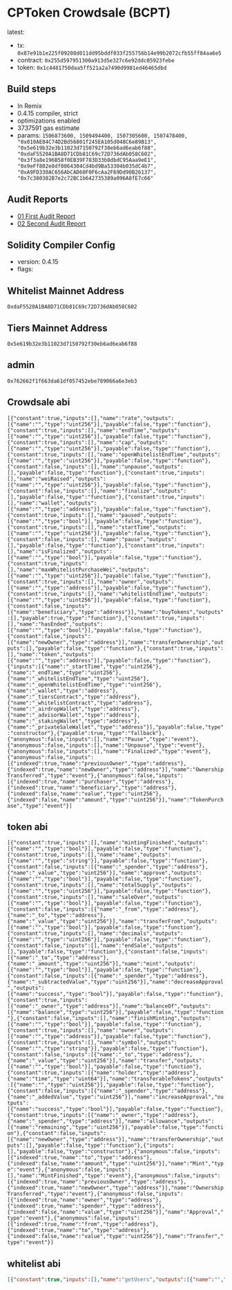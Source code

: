 # CPToken Crowdsale (BCPT)

latest: 
- tx: ```0x87e91b1e225f09208d011dd95bddf033f255756b14e99b2072cfb55ff84aa6e5```
- contract: ```0x255d597951300a913d5e327c6e92ddc05923febe```
- token:    ```0x1c4481750daa5ff521a2a7490d9981ed46465dbd```
## Build steps
- In Remix
- 0.4.15 compiler, strict
- optimizations enabled
- 3737591 gas estimate
- params: ```1506873600, 1509494400, 1507305600, 1507478400, "0x010AE84C74D2Bd56801f245EA105d048C6e89B13", "0x5e619b32e3b11023d7150792f30eb6ad6eab6f88", "0xdaF5520A1BA8D71CDb81C69c72D736dAb058C602", "0x3f3a8e196B58f0EB39F783D33b8dbdC95Aaa9eE1", "0x9eFf802e8df0864304Cd4bd9Ba53304b035dC4b7", "0xA9FD330AC656AbCAD60F0F6cAa2F69Dd90B26137", "0x7c380382B7e2c72BC1b642735389a096A8fE7c66"```

## Audit Reports
- [01 First Audit Report](audit01.md)
- [02 Second Audit Report](audit02.md)

## Solidity Compiler Config

- version: 0.4.15
- flags:

## Whitelist Mainnet Address
`0xdaF5520A1BA8D71CDb81C69c72D736dAb058C602`

## Tiers Mainnet Address
`0x5e619b32e3b11023d7150792f30eb6ad6eab6f88`

## admin
`0x762662f1f663da61df057452ebe789066a6e3eb3`

## Crowdsale abi
```[{"constant":true,"inputs":[],"name":"rate","outputs":[{"name":"","type":"uint256"}],"payable":false,"type":"function"},{"constant":true,"inputs":[],"name":"endTime","outputs":[{"name":"","type":"uint256"}],"payable":false,"type":"function"},{"constant":true,"inputs":[],"name":"cap","outputs":[{"name":"","type":"uint256"}],"payable":false,"type":"function"},{"constant":true,"inputs":[],"name":"openWhitelistEndTime","outputs":[{"name":"","type":"uint256"}],"payable":false,"type":"function"},{"constant":false,"inputs":[],"name":"unpause","outputs":[],"payable":false,"type":"function"},{"constant":true,"inputs":[],"name":"weiRaised","outputs":[{"name":"","type":"uint256"}],"payable":false,"type":"function"},{"constant":false,"inputs":[],"name":"finalize","outputs":[],"payable":false,"type":"function"},{"constant":true,"inputs":[],"name":"wallet","outputs":[{"name":"","type":"address"}],"payable":false,"type":"function"},{"constant":true,"inputs":[],"name":"paused","outputs":[{"name":"","type":"bool"}],"payable":false,"type":"function"},{"constant":true,"inputs":[],"name":"startTime","outputs":[{"name":"","type":"uint256"}],"payable":false,"type":"function"},{"constant":false,"inputs":[],"name":"pause","outputs":[],"payable":false,"type":"function"},{"constant":true,"inputs":[],"name":"isFinalized","outputs":[{"name":"","type":"bool"}],"payable":false,"type":"function"},{"constant":true,"inputs":[],"name":"maxWhitelistPurchaseWei","outputs":[{"name":"","type":"uint256"}],"payable":false,"type":"function"},{"constant":true,"inputs":[],"name":"owner","outputs":[{"name":"","type":"address"}],"payable":false,"type":"function"},{"constant":true,"inputs":[],"name":"whitelistEndTime","outputs":[{"name":"","type":"uint256"}],"payable":false,"type":"function"},{"constant":false,"inputs":[{"name":"beneficiary","type":"address"}],"name":"buyTokens","outputs":[],"payable":true,"type":"function"},{"constant":true,"inputs":[],"name":"hasEnded","outputs":[{"name":"","type":"bool"}],"payable":false,"type":"function"},{"constant":false,"inputs":[{"name":"newOwner","type":"address"}],"name":"transferOwnership","outputs":[],"payable":false,"type":"function"},{"constant":true,"inputs":[],"name":"token","outputs":[{"name":"","type":"address"}],"payable":false,"type":"function"},{"inputs":[{"name":"_startTime","type":"uint256"},{"name":"_endTime","type":"uint256"},{"name":"_whitelistEndTime","type":"uint256"},{"name":"_openWhitelistEndTime","type":"uint256"},{"name":"_wallet","type":"address"},{"name":"_tiersContract","type":"address"},{"name":"_whitelistContract","type":"address"},{"name":"_airdropWallet","type":"address"},{"name":"_advisorWallet","type":"address"},{"name":"_stakingWallet","type":"address"},{"name":"_privateSaleWallet","type":"address"}],"payable":false,"type":"constructor"},{"payable":true,"type":"fallback"},{"anonymous":false,"inputs":[],"name":"Pause","type":"event"},{"anonymous":false,"inputs":[],"name":"Unpause","type":"event"},{"anonymous":false,"inputs":[],"name":"Finalized","type":"event"},{"anonymous":false,"inputs":[{"indexed":true,"name":"previousOwner","type":"address"},{"indexed":true,"name":"newOwner","type":"address"}],"name":"OwnershipTransferred","type":"event"},{"anonymous":false,"inputs":[{"indexed":true,"name":"purchaser","type":"address"},{"indexed":true,"name":"beneficiary","type":"address"},{"indexed":false,"name":"value","type":"uint256"},{"indexed":false,"name":"amount","type":"uint256"}],"name":"TokenPurchase","type":"event"}]```

## token abi
```[{"constant":true,"inputs":[],"name":"mintingFinished","outputs":[{"name":"","type":"bool"}],"payable":false,"type":"function"},{"constant":true,"inputs":[],"name":"name","outputs":[{"name":"","type":"string"}],"payable":false,"type":"function"},{"constant":false,"inputs":[{"name":"_spender","type":"address"},{"name":"_value","type":"uint256"}],"name":"approve","outputs":[{"name":"","type":"bool"}],"payable":false,"type":"function"},{"constant":true,"inputs":[],"name":"totalSupply","outputs":[{"name":"","type":"uint256"}],"payable":false,"type":"function"},{"constant":true,"inputs":[],"name":"saleOver","outputs":[{"name":"","type":"bool"}],"payable":false,"type":"function"},{"constant":false,"inputs":[{"name":"_from","type":"address"},{"name":"_to","type":"address"},{"name":"_value","type":"uint256"}],"name":"transferFrom","outputs":[{"name":"","type":"bool"}],"payable":false,"type":"function"},{"constant":true,"inputs":[],"name":"decimals","outputs":[{"name":"","type":"uint256"}],"payable":false,"type":"function"},{"constant":false,"inputs":[],"name":"endSale","outputs":[],"payable":false,"type":"function"},{"constant":false,"inputs":[{"name":"_to","type":"address"},{"name":"_amount","type":"uint256"}],"name":"mint","outputs":[{"name":"","type":"bool"}],"payable":false,"type":"function"},{"constant":false,"inputs":[{"name":"_spender","type":"address"},{"name":"_subtractedValue","type":"uint256"}],"name":"decreaseApproval","outputs":[{"name":"success","type":"bool"}],"payable":false,"type":"function"},{"constant":true,"inputs":[{"name":"_owner","type":"address"}],"name":"balanceOf","outputs":[{"name":"balance","type":"uint256"}],"payable":false,"type":"function"},{"constant":false,"inputs":[],"name":"finishMinting","outputs":[{"name":"","type":"bool"}],"payable":false,"type":"function"},{"constant":true,"inputs":[],"name":"owner","outputs":[{"name":"","type":"address"}],"payable":false,"type":"function"},{"constant":true,"inputs":[],"name":"symbol","outputs":[{"name":"","type":"string"}],"payable":false,"type":"function"},{"constant":false,"inputs":[{"name":"_to","type":"address"},{"name":"_value","type":"uint256"}],"name":"transfer","outputs":[{"name":"","type":"bool"}],"payable":false,"type":"function"},{"constant":true,"inputs":[{"name":"holder","type":"address"},{"name":"time","type":"uint64"}],"name":"transferableTokens","outputs":[{"name":"","type":"uint256"}],"payable":false,"type":"function"},{"constant":false,"inputs":[{"name":"_spender","type":"address"},{"name":"_addedValue","type":"uint256"}],"name":"increaseApproval","outputs":[{"name":"success","type":"bool"}],"payable":false,"type":"function"},{"constant":true,"inputs":[{"name":"_owner","type":"address"},{"name":"_spender","type":"address"}],"name":"allowance","outputs":[{"name":"remaining","type":"uint256"}],"payable":false,"type":"function"},{"constant":false,"inputs":[{"name":"newOwner","type":"address"}],"name":"transferOwnership","outputs":[],"payable":false,"type":"function"},{"inputs":[],"payable":false,"type":"constructor"},{"anonymous":false,"inputs":[{"indexed":true,"name":"to","type":"address"},{"indexed":false,"name":"amount","type":"uint256"}],"name":"Mint","type":"event"},{"anonymous":false,"inputs":[],"name":"MintFinished","type":"event"},{"anonymous":false,"inputs":[{"indexed":true,"name":"previousOwner","type":"address"},{"indexed":true,"name":"newOwner","type":"address"}],"name":"OwnershipTransferred","type":"event"},{"anonymous":false,"inputs":[{"indexed":true,"name":"owner","type":"address"},{"indexed":true,"name":"spender","type":"address"},{"indexed":false,"name":"value","type":"uint256"}],"name":"Approval","type":"event"},{"anonymous":false,"inputs":[{"indexed":true,"name":"from","type":"address"},{"indexed":true,"name":"to","type":"address"},{"indexed":false,"name":"value","type":"uint256"}],"name":"Transfer","type":"event"}]```

## whitelist abi
```json
[{"constant":true,"inputs":[],"name":"getUsers","outputs":[{"name":"","type":"address[]"}],"payable":false,"type":"function"},{"constant":true,"inputs":[],"name":"numUsers","outputs":[{"name":"","type":"uint256"}],"payable":false,"type":"function"},{"constant":false,"inputs":[{"name":"state","type":"bool"}],"name":"setSignUpOnOff","outputs":[],"payable":false,"type":"function"},{"constant":true,"inputs":[{"name":"addr","type":"address"}],"name":"isSignedUp","outputs":[{"name":"","type":"bool"}],"payable":false,"type":"function"},{"constant":true,"inputs":[],"name":"getAdmin","outputs":[{"name":"","type":"address"}],"payable":false,"type":"function"},{"constant":true,"inputs":[],"name":"signUpOn","outputs":[{"name":"","type":"bool"}],"payable":false,"type":"function"},{"constant":false,"inputs":[],"name":"signUp","outputs":[],"payable":false,"type":"function"},{"constant":true,"inputs":[{"name":"idx","type":"uint256"}],"name":"userAtIndex","outputs":[{"name":"","type":"address"}],"payable":false,"type":"function"},{"inputs":[],"payable":false,"type":"constructor"},{"payable":false,"type":"fallback"}]
```
